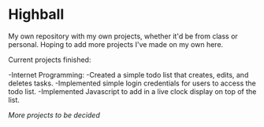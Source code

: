 # Highball
My own repository with my own projects, whether it'd be from class or personal. Hoping to add more projects I've made on my own here.

Current projects finished:

-Internet Programming: 
  -Created a simple todo list that creates, edits, and deletes tasks.
  -Implemented simple login credentials for users to access the todo list.
  -Implemented Javascript to add in a live clock display on top of the list.
  
*More projects to be decided*
